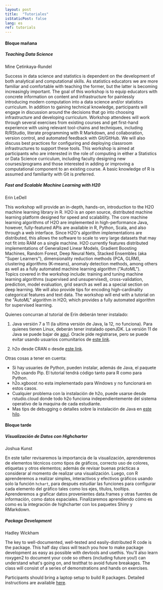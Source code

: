 ```yaml
---
layout: post
title:  "Tutoriales"
isStaticPost: false
lang: es
ref: tutorials
---
```


#### Bloque mañana

##### Teaching Data Science
Mine Çetinkaya-Rundel

Success in data science and statistics is dependent on the development of both analytical and computational skills. As statistics educators we are more familiar and comfortable with teaching the former, but the latter is becoming increasingly important. The goal of this workshop is to equip educators with concrete information on content and infrastructure for painlessly introducing modern computation into a data science and/or statistics curriculum. In addition to gaining technical knowledge, participants will engage in discussion around the decisions that go into choosing infrastructure and developing curriculum. Workshop attendees will work through several exercises from existing courses and get first-hand experience with using relevant tool-chains and techniques, including R/RStudio, literate programming with R Markdown, and collaboration, version control, and automated feedback with Git/GitHub. We will also discuss best practices for configuring and deploying classroom infrastructures to support these tools. This workshop is aimed at participants who are interested in the role of computing in either a Statistics or Data Science curriculum, including
faculty designing new courses/programs and those interested in adding or improving a computational component to an existing course. A basic knowledge of R is assumed and familiarity with Git is preferred.



##### Fast and Scalable Machine Learning with H20
Erin LeDell

This workshop will provide an in-depth, hands-on, introduction to the H2O machine learning library in R.  H2O is an open source, distributed machine learning platform designed for speed and scalability.  The core machine learning algorithms of H2O are implemented in high-performance Java, however, fully-featured APIs are available in R, Python, Scala, and also through a web interface. Since H2O's algorithm implementations are distributed, this allows the software to scale to very large datasets that may not fit into RAM on a single machine. H2O currently features distributed implementations of Generalized Linear Models, Gradient Boosting Machines, Random Forest, Deep Neural Nets, Stacked Ensembles (aka "Super Learners"), dimensionality reduction methods (PCA, GLRM), clustering algorithms (K-means), anomaly detection methods, among others as well as a fully automated machine learning algorithm ("AutoML").   
Topics covered in the workshop include: training and tuning machine learning algorithms (supervised and unsupervised), cross-validation, prediction, model evaluation, grid search as well as a special section on deep learning.  We will also provide tips for encoding high-cardinality categorical features and text data.  The workshop will end with a tutorial on the "AutoML" algorithm in H2O, which provides a fully automated algorithm for supervised learning.

Quienes concurran al tutorial de Erin deberán tener instalado:

1. Java versión 7 a 11 (la ultima versión de Java, la 12, no funciona). Para quienes tienen Linux, deberán tener instalado openJDK. La versión 11 de Java se puede bajar de [aquí](https://www.oracle.com/technetwork/java/javase/downloads/jdk11-downloads-5066655.html). Oracle pide registrarse, pero se puede evitar usando usuarios comunitarios de [este link](https://t.co/psn0YfNTaP?amp=1).

2. h2o desde CRAN o desde [este link](http://h2o-release.s3.amazonaws.com/h2o/rel-yau/3/index.html).

Otras cosas a tener en cuenta:
* Si hay usuaries de Python, pueden instalar, además de Java, el paquete h2o usando Pip. El tutorial tendrá código tanto para R como para Python.   
* h2o.xgboost no esta implementado para Windows y no funcionará en estos casos.
* Cualquier problema con la instalación de h2o, puede usarse desde rstudio.cloud donde todo h2o funciona independientemente del sistema operativo de la maquina de cada estudiante.
* Mas tips de debugging o detalles sobre la instalación de Java en [este hilo](https://twitter.com/ledell/status/1148512123083010048).


#### Bloque tarde

##### Visualización de Datos con Highcharter
Joshua Kunst

En este taller revisaremos la importancia de la visualización, aprenderemos de elementos técnicos como tipos de gráficos, correcto uso de colores, etiquetas y otros elementos; además de revisar buenas prácticas a considerar al momento de realizar una visualización. Luego, con R aprenderemos a realizar simples, interactivos y efectivos gráficos usando solo la función `hchart`, para después estudiar las funciones para configurar cada elemento del gráfico tales como los ejes, títulos, tooltips. Aprenderemos a graficar datos provenientes data.frames y otras fuentes de información, como datos espaciales. Finalizaremos aprendiendo cómo es como es la integración de highcharter con los paquetes Shiny y RMarkdown.


##### Package Development
Hadley Wickham

The key to well-documented, well-tested and easily-distributed R code is the package. This half day class will teach you how to make package development as easy as possible with devtools and usethis. You'll also learn roxygen2 to document your code so others (including future you!) can understand what's going on, and testthat to avoid future breakages. The class will consist of a series of demonstrations and hands on exercises.

Participants should bring a laptop setup to build R packages. Detailed instructions are available [here](https://r-pkgs.org/setup.html#setup-prep).
